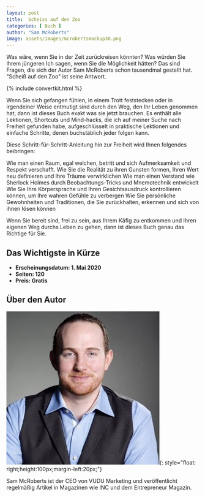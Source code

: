 ```yaml
---
layout: post
title:  Scheiss auf den Zoo
categories: [ Buch ]
author: "Sam McRoberts"
image: assets/images/mcrobertsmockup30.png
---
```



Was wäre, wenn Sie in der Zeit zurückreisen könnten? Was würden Sie Ihrem jüngeren Ich sagen, wenn Sie die Möglichkeit hätten? Das sind Fragen, die sich der Autor Sam McRoberts schon tausendmal gestellt hat. "Scheiß auf den Zoo" ist seine Antwort.

{% include convertkit.html %}

Wenn Sie sich gefangen fühlen, in einem Trott feststecken oder in irgendeiner Weise entmutigt sind durch den Weg, den Ihr Leben genommen hat, dann ist dieses Buch exakt was sie jetzt brauchen. Es enthält alle Lektionen, Shortcuts und Mind-hacks, die ich auf meiner Suche nach Freiheit gefunden habe, aufgeschlüsselt in praktische Lektionen und einfache Schritte, denen buchstäblich jeder folgen kann.

Diese Schritt-für-Schritt-Anleitung hin zur Freiheit wird Ihnen folgendes beibringen:

Wie man einen Raum, egal welchen, betritt und sich Aufmerksamkeit und Respekt verschafft.
Wie Sie die Realität zu ihren Gunsten formen, Ihren Wert neu definieren und Ihre Träume verwirklichen
Wie man einen Verstand wie Sherlock Holmes durch Beobachtungs-Tricks und Mnemotechnik entwickelt
Wie Sie Ihre Körpersprache und Ihren Gesichtsausdruck kontrollieren können, um Ihre wahren Gefühle zu verbergen
Wie Sie persönliche Gewohnheiten und Traditionen, die Sie zurückhalten, erkennen und sich von ihnen lösen können

Wenn Sie bereit sind, frei zu sein, aus Ihrem Käfig zu entkommen und Ihren eigenen Weg durchs Leben zu gehen, dann ist dieses Buch genau das Richtige für Sie. 

## Das Wichtigste in Kürze

- **Erscheinungsdatum: 1. Mai 2020**
- **Seiten: 120**
- **Preis: Gratis**

## Über den Autor

![Göran Backlund](/assets/images/mcroberts.jpg){: style="float: right;height:100px;margin-left:20px;"}


Sam McRoberts ist der CEO von VUDU Marketing und veröffentlicht regelmäßig Artikel in Magazinen wie INC und dem Entrepreneur Magazin.
